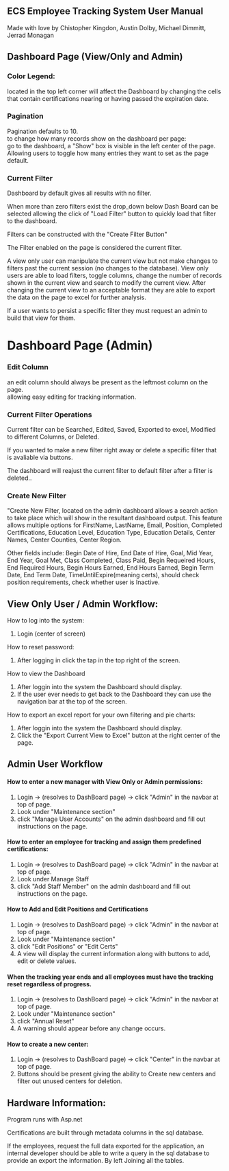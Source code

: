 ## ECS Employee Tracking System User Manual
Made with love by Chistopher Kingdon, Austin Dolby, Michael Dimmitt, Jerrad Monagan

## Dashboard Page (View/Only and Admin)

### Color Legend: 
located in the top left corner will affect the Dashboard by changing the cells that contain certifications nearing or having passed the expiration date. 

### Pagination
Pagination defaults to 10. 
<br>to change how many records show on the dashboard per page:
<br>go to the dashboard, a "Show" box is visible in the left center of the page.
<br>Allowing users to toggle how many entries they want to set as the page default.

### Current Filter 
Dashboard by default gives all results with no filter. 

When more than zero filters exist the drop_down below Dash Board can be selected allowing the click of "Load Filter" button to quickly load that filter to the dashboard.

Filters can be constructed with the "Create Filter Button"

The Filter enabled on the page is considered the current filter. 

A view only user can manipulate the current view but not make changes to filters past the current session (no changes to the database). View only users are able to load filters, toggle columns, change the number of records shown in the current view and search to modify the current view. After changing the current view to an acceptable format they are able to export the data on the page to excel for further analysis. 

If a user wants to persist a specific filter they must request an admin to build that view for them. 

# Dashboard Page (Admin)

### Edit Column
an edit column should always be present as the leftmost column on the page. 
<br>allowing easy editing for tracking information.

### Current Filter Operations
Current filter can be Searched, Edited, Saved, Exported to excel, Modified to different Columns, or Deleted.

If you wanted to make a new filter right away or delete a specific filter that is avaliable via buttons. 

The dashboard will reajust the current filter to default filter after a filter is deleted.. 

### Create New Filter
"Create New Filter, located on the admin dashboard allows a search action to take place which will show in the resultant dashboard output. This feature allows multiple options for FirstName, LastName, Email, Position, Completed Certifications, Education Level, Education Type, Education Details, Center Names, Center Counties, Center Region.

Other fields include: Begin Date of Hire, End Date of Hire, Goal, Mid Year, End Year, Goal Met, Class Completed, Class Paid, Begin Requeired Hours, End Required Hours, Begin Hours Earned, End Hours Earned, Begin Term Date, End Term Date, TimeUntilExpire(meaning certs), should check position requirements, check whether user is Inactive.

## View Only User / Admin  Workflow: 

How to log into the system:
1. Login (center of screen)

How to reset password:
1. After logging in click the tap in the top right of the screen.

How to view the Dashboard
1. After loggin into the system the Dashboard should display. 
2. If the user ever needs to get back to the Dashboard they can use the navigation bar at the top of the screen. 

How to export an excel report for your own filtering and pie charts:
1. After loggin into the system the Dashboard should display.
2. Click the "Export Current View to Excel" button at the right center of the page.

## Admin User Workflow

#### How to enter a new manager with View Only or Admin permissions:
1. Login -> (resolves to DashBoard page) -> click "Admin" in the navbar at top of page.
2. Look under "Maintenance section"
3. click "Manage User Accounts" on the admin dashboard and fill out instructions on the page.

#### How to enter an employee for tracking and assign them predefined certifications:
1. Login -> (resolves to DashBoard page) -> click "Admin" in the navbar at top of page. 
2. Look under Manage Staff
3. click "Add Staff Member" on the admin dashboard and fill out instructions on the page.

#### How to Add and Edit Positions and Certifications
1. Login -> (resolves to DashBoard page) -> click "Admin" in the navbar at top of page.
2. Look under "Maintenance section"
3. click "Edit Positions" or "Edit Certs"
4. A view will display the current information along with buttons to add, edit or delete values.

#### When the tracking year ends and all employees must have the tracking reset regardless of progress.
1. Login -> (resolves to DashBoard page) -> click "Admin" in the navbar at top of page.
2. Look under "Maintenance section"
3. click "Annual Reset"
4. A warning should appear before any change occurs.

#### How to create a new center:
1. Login -> (resolves to DashBoard page) -> click "Center" in the navbar at top of page.
2. Buttons should be present giving the ability to Create new centers and filter out unused centers for deletion.

## Hardware Information:
Program runs with Asp.net

Certifications are built through metadata columns in the sql database.

If the employees, request the full data exported for the application, an internal developer should be able to write a query in the sql database to provide an export the information. By left Joining all the tables.
